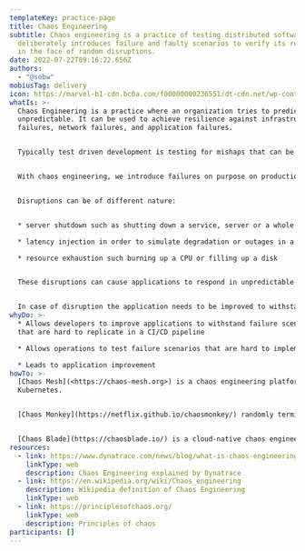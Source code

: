 ```yaml
---
templateKey: practice-page
title: Chaos Engineering
subtitle: Chaos engineering is a practice of testing distributed software that
  deliberately introduces failure and faulty scenarios to verify its resilience
  in the face of random disruptions.
date: 2022-07-22T09:16:22.656Z
authors:
  - "@sebw"
mobiusTag: delivery
icon: https://marvel-b1-cdn.bc0a.com/f00000000236551/dt-cdn.net/wp-content/uploads/2022/05/chaos-engineering.png
whatIs: >-
  Chaos Engineering is a practice where an organization tries to predict the
  unpredictable. It can be used to achieve resilience against infrastructure
  failures, network failures, and application failures.


  Typically test driven development is testing for mishaps that can be predicted, such as testing that 2 + 2 = 4 or testing that a database is available before writing to it.


  With chaos engineering, we introduce failures on purpose on production systems to see how they withstand the chaos.


  Disruptions can be of different nature:


  * server shutdown such as shutting down a service, server or a whole datacenter

  * latency injection in order to simulate degradation or outages in a network

  * resource exhaustion such burning up a CPU or filling up a disk


  These disruptions can cause applications to respond in unpredictable ways.


  In case of disruption the application needs to be improved to withstand the specific failure scenario.
whyDo: >-
  * Allows developers to improve applications to withstand failure scenarios
  that are hard to replicate in a CI/CD pipeline

  * Allows operations to test failure scenarios that are hard to implement in CI/CD pipelines (such as network latency)

  * Leads to application improvement
howTo: >-
  [Chaos Mesh](<﻿https://chaos-mesh.org>) is a chaos engineering platform for
  Kubernetes.


  [Chaos Monkey](https://netflix.github.io/chaosmonkey/) randomly terminates instances in production


  [Chaos Blade](https://chaosblade.io/) is a cloud-native chaos engineering platform that supports multiple environments, clusters, and languages.
resources:
  - link: https://www.dynatrace.com/news/blog/what-is-chaos-engineering/#:~:text=Chaos%20engineering%20is%20a%20method,and%20can%20break%20under%20pressure.
    linkType: web
    description: Chaos Engineering explained by Dynatrace
  - link: https://en.wikipedia.org/wiki/Chaos_engineering
    description: Wikipedia definition of Chaos Engineering
    linkType: web
  - link: https://principlesofchaos.org/
    linkType: web
    description: Principles of chaos
participants: []
---
```

